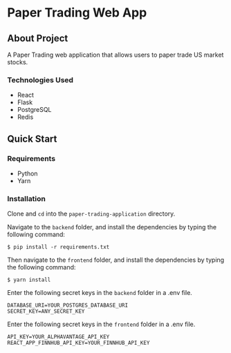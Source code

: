 # Paper Trading Web App

## About Project

A Paper Trading web application that allows users to paper trade US market stocks.

### Technologies Used

- React
- Flask
- PostgreSQL
- Redis

## Quick Start

### Requirements

- Python
- Yarn

### Installation

Clone and `cd` into the `paper-trading-application` directory.

Navigate to the `backend` folder, and install the dependencies by typing the following command:

```
$ pip install -r requirements.txt
```

Then navigate to the `frontend` folder, and install the dependencies by typing the following command:

```
$ yarn install
```

Enter the following secret keys in the `backend` folder in a .env file.

```env
DATABASE_URI=YOUR_POSTGRES_DATABASE_URI
SECRET_KEY=ANY_SECRET_KEY
```

Enter the following secret keys in the `frontend` folder in a .env file.

```env
API_KEY=YOUR_ALPHAVANTAGE_API_KEY
REACT_APP_FINNHUB_API_KEY=YOUR_FINNHUB_API_KEY
```